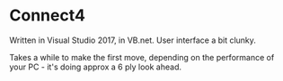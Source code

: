 # Connect4

Written in Visual Studio 2017, in VB.net. User interface a bit clunky. 

Takes a while to make the first move, depending on the performance of your PC - it's doing approx a 6 ply look ahead. 
